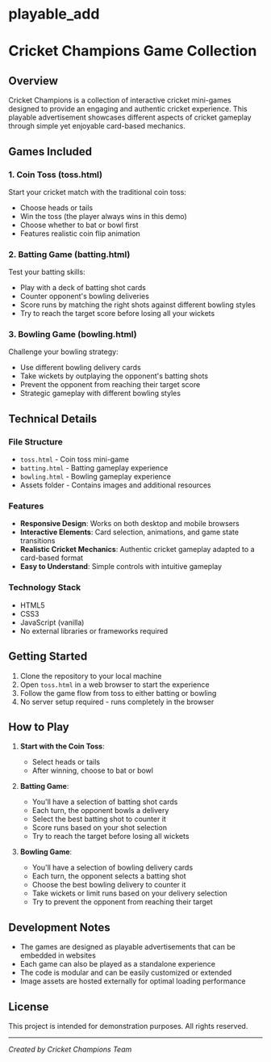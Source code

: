 # playable_add
# Cricket Champions Game Collection

## Overview
Cricket Champions is a collection of interactive cricket mini-games designed to provide an engaging and authentic cricket experience. This playable advertisement showcases different aspects of cricket gameplay through simple yet enjoyable card-based mechanics.

## Games Included

### 1. Coin Toss (toss.html)
Start your cricket match with the traditional coin toss:
- Choose heads or tails
- Win the toss (the player always wins in this demo)
- Choose whether to bat or bowl first
- Features realistic coin flip animation

### 2. Batting Game (batting.html)
Test your batting skills:
- Play with a deck of batting shot cards
- Counter opponent's bowling deliveries
- Score runs by matching the right shots against different bowling styles
- Try to reach the target score before losing all your wickets

### 3. Bowling Game (bowling.html)
Challenge your bowling strategy:
- Use different bowling delivery cards
- Take wickets by outplaying the opponent's batting shots
- Prevent the opponent from reaching their target score
- Strategic gameplay with different bowling styles

## Technical Details

### File Structure
- `toss.html` - Coin toss mini-game
- `batting.html` - Batting gameplay experience
- `bowling.html` - Bowling gameplay experience
- Assets folder - Contains images and additional resources

### Features
- **Responsive Design**: Works on both desktop and mobile browsers
- **Interactive Elements**: Card selection, animations, and game state transitions
- **Realistic Cricket Mechanics**: Authentic cricket gameplay adapted to a card-based format
- **Easy to Understand**: Simple controls with intuitive gameplay

### Technology Stack
- HTML5
- CSS3
- JavaScript (vanilla)
- No external libraries or frameworks required

## Getting Started

1. Clone the repository to your local machine
2. Open `toss.html` in a web browser to start the experience
3. Follow the game flow from toss to either batting or bowling
4. No server setup required - runs completely in the browser

## How to Play

1. **Start with the Coin Toss**:
   - Select heads or tails
   - After winning, choose to bat or bowl

2. **Batting Game**:
   - You'll have a selection of batting shot cards
   - Each turn, the opponent bowls a delivery
   - Select the best batting shot to counter it
   - Score runs based on your shot selection
   - Try to reach the target before losing all wickets

3. **Bowling Game**:
   - You'll have a selection of bowling delivery cards
   - Each turn, the opponent selects a batting shot
   - Choose the best bowling delivery to counter it
   - Take wickets or limit runs based on your delivery selection
   - Try to prevent the opponent from reaching their target

## Development Notes

- The games are designed as playable advertisements that can be embedded in websites
- Each game can also be played as a standalone experience
- The code is modular and can be easily customized or extended
- Image assets are hosted externally for optimal loading performance

## License
This project is intended for demonstration purposes. All rights reserved.

---

*Created by Cricket Champions Team*
